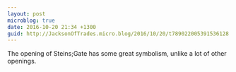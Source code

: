 ```yaml
---
layout: post
microblog: true
date: 2016-10-20 21:34 +1300
guid: http://JacksonOfTrades.micro.blog/2016/10/20/t789022005391536128.html
---
```

The opening of Steins;Gate has some great symbolism, unlike a lot of other openings.

